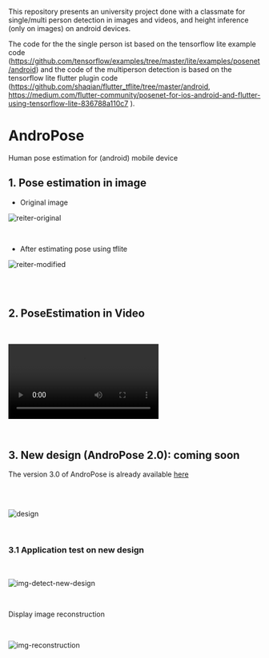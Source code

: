 This repository presents an university project done with a classmate for single/multi person detection in images and videos, and height inference (only on images) on android devices.

The code for the the single person ist based on the tensorflow lite example code (https://github.com/tensorflow/examples/tree/master/lite/examples/posenet/android) and the code of the multiperson detection is based on the tensorflow lite flutter plugin code (https://github.com/shaqian/flutter_tflite/tree/master/android, https://medium.com/flutter-community/posenet-for-ios-android-and-flutter-using-tensorflow-lite-836788a110c7 ).

# AndroPose
Human pose estimation for (android) mobile device

## 1. Pose estimation in image

- Original image

![reiter-original](imgs/reiter.jpg)

<br/>

- After estimating pose using tflite

![reiter-modified](imgs/pose.PNG)

<br/>

<br/>

## 2. PoseEstimation in Video

<br/>

![video](videos/video_output.mp4)

<br/>

## 3. New design (AndroPose 2.0): coming soon

The version 3.0 of AndroPose is already available [here](./AndroPose-V3.md)

<br/>

<br/>

![design](imgs/andro-pose-design.jpg)

<br/>

### 3.1 Application test on new design

<br/>

![img-detect-new-design](imgs/black-girl.png)

<br/>

Display image reconstruction

<br/>

![img-reconstruction](imgs/reconstruction-with-info.png)

<br/>
